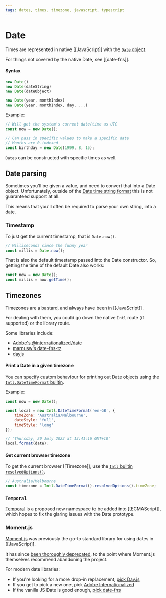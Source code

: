 ```yaml
---
tags: dates, times, timezone, javascript, typescript
---
```


# Date

Times are represented in native [[JavaScript]] with the [`Date` object](https://developer.mozilla.org/en-US/docs/Web/JavaScript/Reference/Global_Objects/Date).

For things not covered by the native Date, see [[date-fns]].

#### Syntax

```js
new Date()
new Date(dateString)
new Date(dateObject)

new Date(year, monthIndex)
new Date(year, monthIndex, day, ...)
```

Example:

```js
// Will get the system's current date/time as UTC
const now = new Date();

// Can pass in specific values to make a specific date
// Months are 0-indexed
const birthday = new Date(1999, 8, 15);
```

`Date`s can be constructed with specific times as well.

## Date parsing

Sometimes you'll be given a value, and need to convert that into a Date object.
Unfortunately, outside of the [Date time string format](https://developer.mozilla.org/en-US/docs/Web/JavaScript/Reference/Global_Objects/Date#date_time_string_format) this is not guaranteed support at all.

This means that you'll often be required to parse your own string, into a date.

### Timestamp

To just get the current timestamp, that is `Date.now()`.
```js
// Milliseconds since the funny year
const millis = Date.now();
```

That is also the default timestamp passed into the Date constructor.
So, getting the time of the default Date also works:
```js
const now = new Date();
const millis = now.getTime();
```


## Timezones

Timezones are a bastard, and always have been in [[JavaScript]].

For dealing with them, you could go down the native `Intl` route (if supported) or the library route.

Some libraries include:
- [Adobe's @internationalized/date](https://react-spectrum.adobe.com/internationalized/date/)
- [marnusw's date-fns-tz](https://github.com/marnusw/date-fns-tz)
- [dayjs](https://day.js.org/docs/en/plugin/timezone)

#### Print a Date in a given timezone

You can specify custom behaviour for printing out Date objects using the [`Intl.DateTimeFormat` builtin](https://developer.mozilla.org/en-US/docs/Web/JavaScript/Reference/Global_Objects/Intl/DateTimeFormat/DateTimeFormat#options).

Example:

```js
const now = new Date();

const local = new Intl.DateTimeFormat('en-GB', { 
	timeZone: 'Australia/Melbourne',
	dateStyle: 'full',
	timeStyle: 'long'
});

// 'Thursday, 20 July 2023 at 13:41:16 GMT+10'
local.format(date);
```

#### Get current browser timezone

To get the current browser [[Timezone]], use the [`Intl` builtin `resolvedOptions()`](https://developer.mozilla.org/en-US/docs/Web/JavaScript/Reference/Global_Objects/Intl/DateTimeFormat/resolvedOptions).

```js
// Australia/Melbourne
const timezone = Intl.DateTimeFormat().resolvedOptions().timeZone;
```

### `Temporal`

[Temporal](https://tc39.es/proposal-temporal/docs/) is a proposed new namespace to be added into [[ECMAScript]], which hopes to fix the glaring issues with the Date prototype.

### Moment.js

[Moment.js](https://github.com/moment/moment/) was previously the go-to standard library for using dates in [[JavaScript]].

It has since [been thoroughly deprecated](https://momentjs.com/docs/#/-project-status/), to the point where Moment.js themselves recommend abandoning the project.

For modern date libraries:
- If you're looking for a more drop-in replacement, [pick Day.js](https://github.com/iamkun/dayjs/#usage-trend)
- If you get to pick a new one, pick [Adobe Internationalized](https://react-spectrum.adobe.com/internationalized/date/)
- If the vanilla JS Date is good enough, [pick date-fns](https://date-fns.org/)
